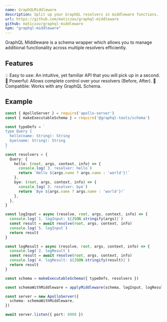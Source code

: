 ```yaml
---
name: GraphQLMiddleware
description: Split up your GraphQL resolvers in middleware functions.
url: https://github.com/maticzav/graphql-middleware
github: maticzav/graphql-middleware
npm: "graphql-middleware"
---
```


GraphQL Middleware is a schema wrapper which allows you to manage additional functionality across multiple resolvers efficiently.

## Features

💡 Easy to use: An intuitive, yet familiar API that you will pick up in a second.
💪 Powerful: Allows complete control over your resolvers (Before, After).
🌈 Compatible: Works with any GraphQL Schema.

## Example

```ts
const { ApolloServer } = require('apollo-server')
const { makeExecutableSchema } = require('@graphql-tools/schema')

const typeDefs = `
type Query {
  hello(name: String): String
  bye(name: String): String
}
`
const resolvers = {
  Query: {
    hello: (root, args, context, info) => {
      console.log(`3. resolver: hello`)
      return `Hello ${args.name ? args.name : 'world'}!`
    },
    bye: (root, args, context, info) => {
      console.log(`3. resolver: bye`)
      return `Bye ${args.name ? args.name : 'world'}!`
    },
  },
}

const logInput = async (resolve, root, args, context, info) => {
  console.log(`1. logInput: ${JSON.stringify(args)}`)
  const result = await resolve(root, args, context, info)
  console.log(`5. logInput`)
  return result
}

const logResult = async (resolve, root, args, context, info) => {
  console.log(`2. logResult`)
  const result = await resolve(root, args, context, info)
  console.log(`4. logResult: ${JSON.stringify(result)}`)
  return result
}

const schema = makeExecutableSchema({ typeDefs, resolvers })

const schemaWithMiddleware = applyMiddleware(schema, logInput, logResult)

const server = new ApolloServer({
  schema: schemaWithMiddleware,
})

await server.listen({ port: 8008 })
```